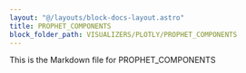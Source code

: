 ```yaml
---
layout: "@/layouts/block-docs-layout.astro"
title: PROPHET_COMPONENTS
block_folder_path: VISUALIZERS/PLOTLY/PROPHET_COMPONENTS
---
```


This is the Markdown file for PROPHET_COMPONENTS

